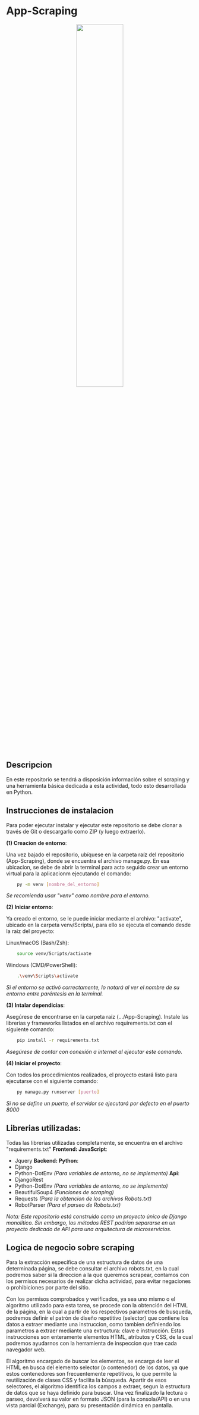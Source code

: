 # App-Scraping
<div align="center">
  <img src="./static/img/pre.gif" width="50%" height="50%"/>
</div>

## **Descripcion**

En este repositorio se tendrá a disposición información sobre el scraping y una herramienta básica dedicada a esta actividad, todo esto desarrollada en Python.

## **Instrucciones de instalacion**

Para poder ejecutar instalar y ejecutar este repositorio se debe clonar a través de Git o descargarlo como ZIP (y luego extraerlo).

**(1) Creacion de entorno**: 

Una vez bajado el repositorio, ubíquese en la carpeta raíz del repositorio (App-Scraping), donde se encuentra el archivo manage.py. En esa ubicacion, se debe de abrir la terminal para acto seguido crear un entorno virtual para la aplicacionm ejecutando el comando:

```bash
    py -m venv [nombre_del_entorno]
```
*Se recomienda usar "venv" como nombre para el entorno.*

**(2) Iniciar entorno**: 

Ya creado el entorno, se le puede iniciar mediante el archivo: "activate", ubicado en la carpeta venv/Scripts/, para ello se ejecuta el comando desde la raiz del proyecto:

Linux/macOS (Bash/Zsh):
``` bash
    source venv/Scripts/activate
```
Windows (CMD/PowerShell):
``` bash
    .\venv\Scripts\activate
```
*Si el entorno se activó correctamente, lo notará al ver el nombre de su entorno entre paréntesis en la terminal.*

**(3) Intalar dependicias**: 

Asegúrese de encontrarse en la carpeta raíz (.../App-Scraping). Instale las librerías y frameworks listados en el archivo requirements.txt con el siguiente comando:

``` bash
    pip install -r requirements.txt
```
*Asegúrese de contar con conexión a internet al ejecutar este comando.*

**(4) Iniciar el proyecto**: 

Con todos los procedimientos realizados, el proyecto estará listo para ejecutarse con el siguiente comando:

``` bash
    py manage.py runserver [puerto]
```
*Si no se define un puerto, el servidor se ejecutará por defecto en el puerto 8000*

## **Librerias utilizadas**:
Todas las librerias utilizadas completamente, se encuentra en el archivo "requirements.txt"
**Frontend: JavaScript**:
- Jquery
**Backend: Python**: 
- Django
- Python-DotEnv *(Para variables de entorno, no se implemento)*
**Api**:
- DjangoRest
- Python-DotEnv *(Para variables de entorno, no se implemento)*
- BeautifulSoup4 *(Funciones de scraping)*
- Requests *(Para la obtencion de los archivos Robots.txt)*
- RobotParser *(Para el parseo de Robots.txt)*

*Nota: Este repositorio está construido como un proyecto único de Django monolítico. Sin embargo, los métodos REST podrían separarse en un proyecto dedicado de API para una arquitectura de microservicios.*

## **Logica de negocio sobre scraping**

Para la extracción específica de una estructura de datos de una determinada página, se debe consultar el archivo robots.txt, en la cual podremos saber si la direccion a la que queremos scrapear, contamos con los permisos necesarios de realizar dicha actividad, para evitar negaciones o prohibiciones por parte del sitio.

Con los permisos comprobados y verificados, ya sea uno mismo o el algoritmo utilizado para esta tarea, se procede con la obtención del HTML de la página, en la cual a partir de los respectivos parametros de busqueda, podremos definir el patrón de diseño repetitivo (selector) que contiene los datos a extraer mediante una instruccion, como tambien definiendo los parametros a extraer mediante una extructura: clave e instrucción. Estas instrucciones son enteramente elementos HTML, atributos y CSS, de la cual podremos ayudarnos con la herramienta de inspeccion que trae cada navegador web.

El algoritmo encargado de buscar los elementos, se encarga de leer el HTML en busca del elemento selector (o contenedor) de los datos, ya que estos contenedores son frecuentemente repetitivos, lo que permite la reutilización de clases CSS y facilita la búsqueda. Apartir de esos selectores, el algoritmo identifica los campos a extraer, segun la estructura de datos que se haya definido para buscar.
Una vez finalizado la lectura o parseo, devolverá su valor en formato JSON (para la consola/API) o en una vista parcial (Exchange), para su presentación dinámica en pantalla.